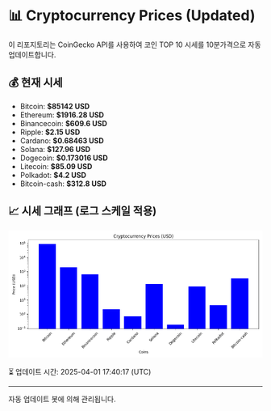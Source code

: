 
# 📊 Cryptocurrency Prices (Updated)

이 리포지토리는 CoinGecko API를 사용하여 코인 TOP 10 시세를 10분가격으로 자동 업데이트합니다.

## 💰 현재 시세
- Bitcoin: **$85142 USD**
- Ethereum: **$1916.28 USD**
- Binancecoin: **$609.6 USD**
- Ripple: **$2.15 USD**
- Cardano: **$0.68463 USD**
- Solana: **$127.96 USD**
- Dogecoin: **$0.173016 USD**
- Litecoin: **$85.09 USD**
- Polkadot: **$4.2 USD**
- Bitcoin-cash: **$312.8 USD**

## 📈 시세 그래프 (로그 스케일 적용)
![Crypto Prices](crypto_prices.png)

⏳ 업데이트 시간: 2025-04-01 17:40:17 (UTC)

---
자동 업데이트 봇에 의해 관리됩니다.
